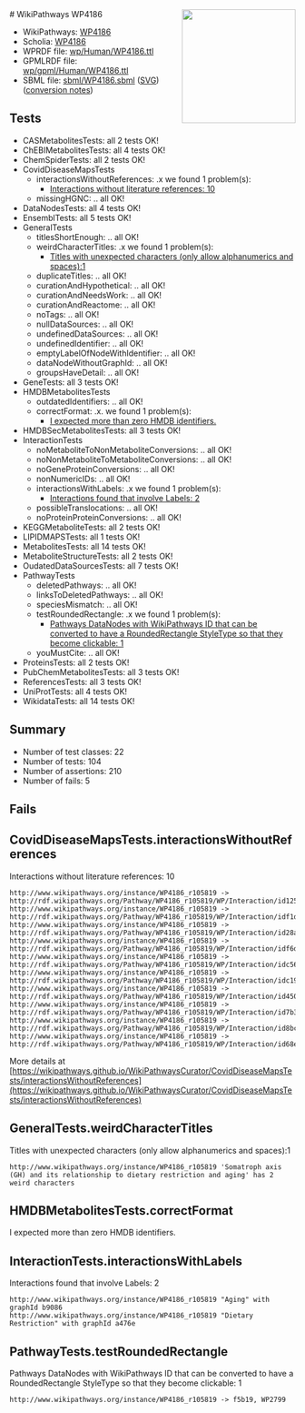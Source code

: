 <img style="float: right; width: 200px" src="../logo.png" />
# WikiPathways WP4186

* WikiPathways: [WP4186](https://identifiers.org/wikipathways:WP4186)
* Scholia: [WP4186](https://scholia.toolforge.org/wikipathways/WP4186)
* WPRDF file: [wp/Human/WP4186.ttl](../wp/Human/WP4186.ttl)
* GPMLRDF file: [wp/gpml/Human/WP4186.ttl](../wp/gpml/Human/WP4186.ttl)
* SBML file: [sbml/WP4186.sbml](../sbml/WP4186.sbml) ([SVG](../sbml/WP4186.svg)) ([conversion notes](../sbml/WP4186.txt))

## Tests
* CASMetabolitesTests: all 2 tests OK!
* ChEBIMetabolitesTests: all 4 tests OK!
* ChemSpiderTests: all 2 tests OK!
* CovidDiseaseMapsTests
    * interactionsWithoutReferences: .x we found 1 problem(s):
        * [Interactions without literature references: 10](#9701cce1)
    * missingHGNC: .. all OK!
* DataNodesTests: all 4 tests OK!
* EnsemblTests: all 5 tests OK!
* GeneralTests
    * titlesShortEnough: .. all OK!
    * weirdCharacterTitles: .x we found 1 problem(s):
        * [Titles with unexpected characters (only allow alphanumerics and spaces):1](#fda87b3f)
    * duplicateTitles: .. all OK!
    * curationAndHypothetical: .. all OK!
    * curationAndNeedsWork: .. all OK!
    * curationAndReactome: .. all OK!
    * noTags: .. all OK!
    * nullDataSources: .. all OK!
    * undefinedDataSources: .. all OK!
    * undefinedIdentifier: .. all OK!
    * emptyLabelOfNodeWithIdentifier: .. all OK!
    * dataNodeWithoutGraphId: .. all OK!
    * groupsHaveDetail: .. all OK!
* GeneTests: all 3 tests OK!
* HMDBMetabolitesTests
    * outdatedIdentifiers: .. all OK!
    * correctFormat: .x. we found 1 problem(s):
        * [I expected more than zero HMDB identifiers.](#ad154c1e)
* HMDBSecMetabolitesTests: all 3 tests OK!
* InteractionTests
    * noMetaboliteToNonMetaboliteConversions: .. all OK!
    * noNonMetaboliteToMetaboliteConversions: .. all OK!
    * noGeneProteinConversions: .. all OK!
    * nonNumericIDs: .. all OK!
    * interactionsWithLabels: .x we found 1 problem(s):
        * [Interactions found that involve Labels: 2](#630d2679)
    * possibleTranslocations: .. all OK!
    * noProteinProteinConversions: .. all OK!
* KEGGMetaboliteTests: all 2 tests OK!
* LIPIDMAPSTests: all 1 tests OK!
* MetabolitesTests: all 14 tests OK!
* MetaboliteStructureTests: all 2 tests OK!
* OudatedDataSourcesTests: all 7 tests OK!
* PathwayTests
    * deletedPathways: .. all OK!
    * linksToDeletedPathways: .. all OK!
    * speciesMismatch: .. all OK!
    * testRoundedRectangle: .x we found 1 problem(s):
        * [Pathways DataNodes with WikiPathways ID that can be converted to have a RoundedRectangle StyleType so that they become clickable: 1](#9fbad3cb)
    * youMustCite: .. all OK!
* ProteinsTests: all 2 tests OK!
* PubChemMetabolitesTests: all 3 tests OK!
* ReferencesTests: all 3 tests OK!
* UniProtTests: all 4 tests OK!
* WikidataTests: all 14 tests OK!


## Summary

* Number of test classes: 22
* Number of tests: 104
* Number of assertions: 210
* Number of fails: 5

## Fails

<a name="9701cce1" />

## CovidDiseaseMapsTests.interactionsWithoutReferences

Interactions without literature references: 10
```
http://www.wikipathways.org/instance/WP4186_r105819 -> http://rdf.wikipathways.org/Pathway/WP4186_r105819/WP/Interaction/id125d7377
http://www.wikipathways.org/instance/WP4186_r105819 -> http://rdf.wikipathways.org/Pathway/WP4186_r105819/WP/Interaction/idf1d91ea7
http://www.wikipathways.org/instance/WP4186_r105819 -> http://rdf.wikipathways.org/Pathway/WP4186_r105819/WP/Interaction/id28ab4c8c
http://www.wikipathways.org/instance/WP4186_r105819 -> http://rdf.wikipathways.org/Pathway/WP4186_r105819/WP/Interaction/idf6d69c75
http://www.wikipathways.org/instance/WP4186_r105819 -> http://rdf.wikipathways.org/Pathway/WP4186_r105819/WP/Interaction/idc56675d7
http://www.wikipathways.org/instance/WP4186_r105819 -> http://rdf.wikipathways.org/Pathway/WP4186_r105819/WP/Interaction/idc194dbe1
http://www.wikipathways.org/instance/WP4186_r105819 -> http://rdf.wikipathways.org/Pathway/WP4186_r105819/WP/Interaction/id450d9e19
http://www.wikipathways.org/instance/WP4186_r105819 -> http://rdf.wikipathways.org/Pathway/WP4186_r105819/WP/Interaction/id7b33528
http://www.wikipathways.org/instance/WP4186_r105819 -> http://rdf.wikipathways.org/Pathway/WP4186_r105819/WP/Interaction/id8bc2b7ff
http://www.wikipathways.org/instance/WP4186_r105819 -> http://rdf.wikipathways.org/Pathway/WP4186_r105819/WP/Interaction/id68eacfd6
```

More details at [https://wikipathways.github.io/WikiPathwaysCurator/CovidDiseaseMapsTests/interactionsWithoutReferences](https://wikipathways.github.io/WikiPathwaysCurator/CovidDiseaseMapsTests/interactionsWithoutReferences)

<a name="fda87b3f" />

## GeneralTests.weirdCharacterTitles

Titles with unexpected characters (only allow alphanumerics and spaces):1
```
http://www.wikipathways.org/instance/WP4186_r105819 'Somatroph axis (GH) and its relationship to dietary restriction and aging' has 2 weird characters
```

<a name="ad154c1e" />

## HMDBMetabolitesTests.correctFormat

I expected more than zero HMDB identifiers.
<a name="630d2679" />

## InteractionTests.interactionsWithLabels

Interactions found that involve Labels: 2
```
http://www.wikipathways.org/instance/WP4186_r105819 "Aging" with graphId b9086
http://www.wikipathways.org/instance/WP4186_r105819 "Dietary Restriction" with graphId a476e
```

<a name="9fbad3cb" />

## PathwayTests.testRoundedRectangle

Pathways DataNodes with WikiPathways ID that can be converted to have a RoundedRectangle StyleType so that they become clickable: 1
```
http://www.wikipathways.org/instance/WP4186_r105819 -> f5b19, WP2799
 ```

